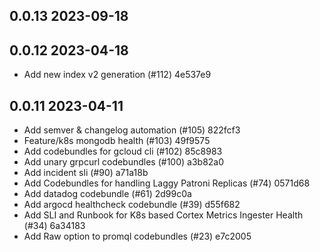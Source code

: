 ## 0.0.13 2023-09-18

## 0.0.12 2023-04-18
- Add new index v2 generation (#112) 4e537e9

## 0.0.11 2023-04-11
- Add semver & changelog automation (#105) 822fcf3
- Feature/k8s mongodb health (#103) 49f9575
- Add codebundles for gcloud cli (#102) 85c8983
- Add unary grpcurl codebundles (#100) a3b82a0
- Add incident sli (#90) a71a18b
- Add Codebundles for handling Laggy Patroni Replicas (#74) 0571d68
- Add datadog codebundle (#61) 2d99c0a
- Add argocd healthcheck codebundle (#39) d55f682
- Add SLI and Runbook for K8s based Cortex Metrics Ingester Health (#34) 6a34183
- Add Raw option to promql codebundles (#23) e7c2005

